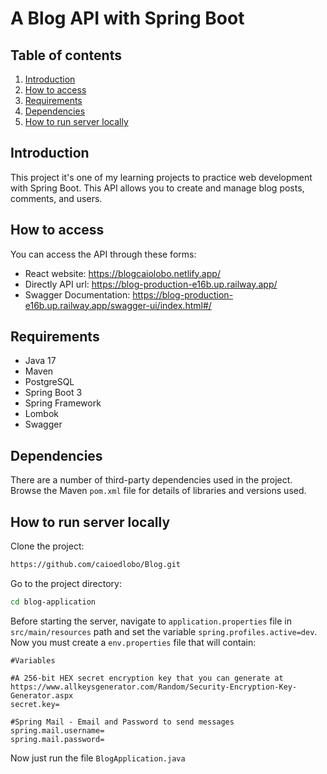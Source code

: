 
# A Blog API with Spring Boot

## Table of contents
1. [Introduction](#introduction)
2. [How to access](#how-to-access)
3. [Requirements](#requirements)
4. [Dependencies](#dependencies)
5. [How to run server locally](#how-to-run-server-locally)


## Introduction
This project it's one of my learning projects to practice web development with Spring Boot. This API allows you to create and manage blog posts, comments, and users.


## How to access
You can access the API through these forms:
* React website: https://blogcaiolobo.netlify.app/
* Directly API url:  https://blog-production-e16b.up.railway.app/
* Swagger Documentation: https://blog-production-e16b.up.railway.app/swagger-ui/index.html#/


## Requirements

* Java 17
* Maven
* PostgreSQL
* Spring Boot 3
* Spring Framework
* Lombok
* Swagger


## Dependencies

There are a number of third-party dependencies used in the project. Browse the Maven ```pom.xml``` file for details of libraries and versions used.
## How to run server locally

Clone the project:

```bash
https://github.com/caioedlobo/Blog.git 
```

Go to the project directory:
```bash
cd blog-application
```

Before starting the server, navigate to ```application.properties``` file in ```src/main/resources``` path and set the variable ```spring.profiles.active=dev```. Now you must create a ```env.properties``` file that will contain:

```
#Variables

#A 256-bit HEX secret encryption key that you can generate at https://www.allkeysgenerator.com/Random/Security-Encryption-Key-Generator.aspx
secret.key=

#Spring Mail - Email and Password to send messages
spring.mail.username=
spring.mail.password=
```

Now just run the file ```BlogApplication.java```
